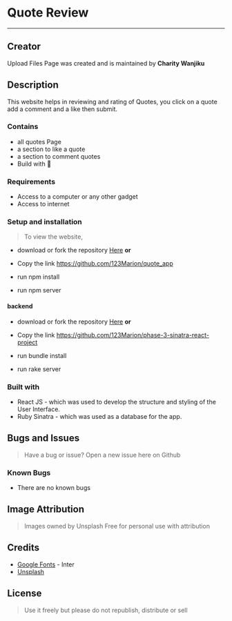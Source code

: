 # Quote Review

***

## Creator

Upload Files Page was created and is maintained by **Charity Wanjiku**

## Description

This website helps in reviewing and rating of Quotes, you click on a quote add a comment and a like then submit.

### Contains

* all quotes Page
* a section to like a quote
* a section to comment quotes
* Build with :smiling_face_with_three_hearts:

### Requirements

* Access to  a computer or any other gadget
* Access to internet

### Setup and installation

> To view the website,

* download or fork the repository [Here](https://github.com/123Marion/quote_app) **or**
* Copy the link <https://github.com/123Marion/quote_app>

* run npm install

* run npm server

#### backend

* download or fork the repository [Here](https://github.com/123Marion/phase-3-sinatra-react-project) **or**
* Copy the link <https://github.com/123Marion/phase-3-sinatra-react-project>

* run bundle install

* run rake server

### Built with

* React JS - which was used to develop the structure and styling of the User Interface.
* Ruby Sinatra - which was used as a database for the app.

## Bugs and Issues

>Have a bug or issue? Open a new issue here on Github

### Known Bugs

* There are no known bugs

## Image Attribution

>Images owned by Unsplash
>Free for personal use with attribution

## Credits

* [Google Fonts](https://fonts.google.com/) - Inter
* [Unsplash](https://unsplash.com/)

## License

> Use it freely but please do not republish, distribute or sell
